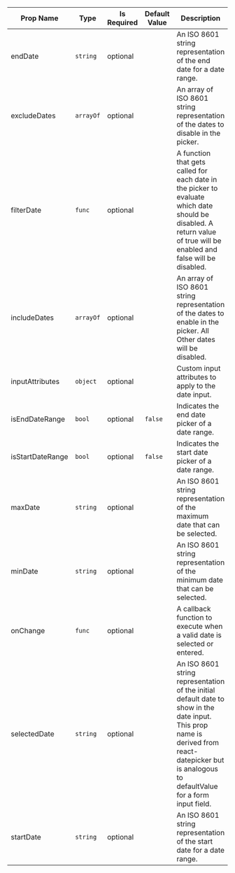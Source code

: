 | Prop Name | Type | Is Required | Default Value | Description |
|-|-|-|-|-|
| endDate| `string`| optional| | An ISO 8601 string representation of the end date for a date range.|
| excludeDates| `arrayOf`| optional| | An array of ISO 8601 string representation of the dates to disable in the picker.|
| filterDate| `func`| optional| | A function that gets called for each date in the picker to evaluate which date should be disabled. A return value of true will be enabled and false will be disabled.|
| includeDates| `arrayOf`| optional| | An array of ISO 8601 string representation of the dates to enable in the picker. All Other dates will be disabled.|
| inputAttributes| `object`| optional| | Custom input attributes to apply to the date input.|
| isEndDateRange| `bool`| optional| `false`| Indicates the end date picker of a date range.|
| isStartDateRange| `bool`| optional| `false`| Indicates the start date picker of a date range.|
| maxDate| `string`| optional| | An ISO 8601 string representation of the maximum date that can be selected.|
| minDate| `string`| optional| | An ISO 8601 string representation of the minimum date that can be selected.|
| onChange| `func`| optional| | A callback function to execute when a valid date is selected or entered.|
| selectedDate| `string`| optional| | An ISO 8601 string representation of the initial default date to show in the date input. This prop name is derived from react-datepicker but is analogous to defaultValue for a form input field.|
| startDate| `string`| optional| | An ISO 8601 string representation of the start date for a date range.|